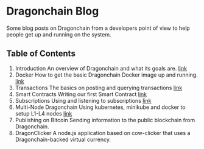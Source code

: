 # Dragonchain Blog

Some blog posts on Dragonchain from a developers point of view to help people get up and running on the system. 

## Table of Contents 
1. Introduction 
   An overview of Dragonchain and what its goals are.  [link](intro.md)
2. Docker 
   How to get the basic Dragonchain Docker image up and running. [link](docker.md)
3. Transactions
    The basics on posting and querying transactions [link](transactions.md)
4. Smart Contracts 
    Writing our first Smart Contract [link](smartcontract.md)
5. Subscriptions
    Using and listening to subscriptions [link](subscriptions.md)
6. Multi-Node Dragonchain
    Using kubernetes, minikube and docker to setup L1-L4 nodes [link](k8.md)
7. Publishing on Bitcoin
    Sending information to the public blockchain from Dragonchain. 
8. DragonClicker 
    A node.js application based on cow-clicker that uses a Dragonchain-backed virtual currency. 
